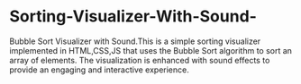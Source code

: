 # Sorting-Visualizer-With-Sound-
Bubble Sort Visualizer with Sound.This is a simple sorting visualizer implemented in HTML,CSS,JS that uses the Bubble Sort algorithm to sort an array of elements. The visualization is enhanced with sound effects to provide an engaging and interactive experience. 
